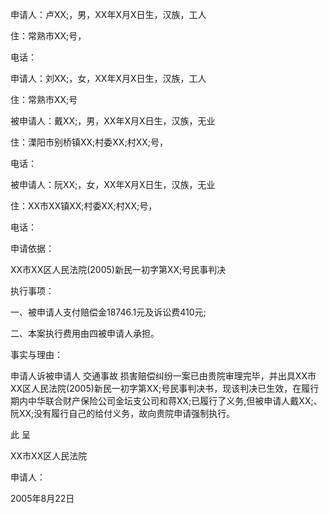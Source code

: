 
 


申请人：卢XX;，男，XX年X月X日生，汉族，工人


住：常熟市XX;号，


电话：


申请人：刘XX;，女，XX年X月X日生，汉族，工人


住：常熟市XX;号


被申请人：戴XX;，男，XX年X月X日生，汉族，无业


住：溧阳市别桥镇XX;村委XX;村XX;号，


电话：


被申请人：阮XX;，女，XX年X月X日生，汉族，无业


住：XX市XX镇XX;村委XX;村XX;号，


电话：


申请依据：


XX市XX区人民法院(2005)新民一初字第XX;号民事判决


执行事项：


一、被申请人支付赔偿金18746.1元及诉讼费410元;


二、本案执行费用由四被申请人承担。


事实与理由：


申请人诉被申请人
交通事故
损害赔偿纠纷一案已由贵院审理完毕，并出具XX市XX区人民法院(2005)新民一初字第XX;号民事判决书，现该判决已生效，在履行期内中华联合财产保险公司金坛支公司和蒋XX;已履行了义务,但被申请人戴XX;、阮XX;没有履行自己的给付义务，故向贵院申请强制执行。


此 呈


XX市XX区人民法院


申请人：


2005年8月22日
 


 

 
 
 
 
 
  


  
 

  


  


  
 
 
 
 

